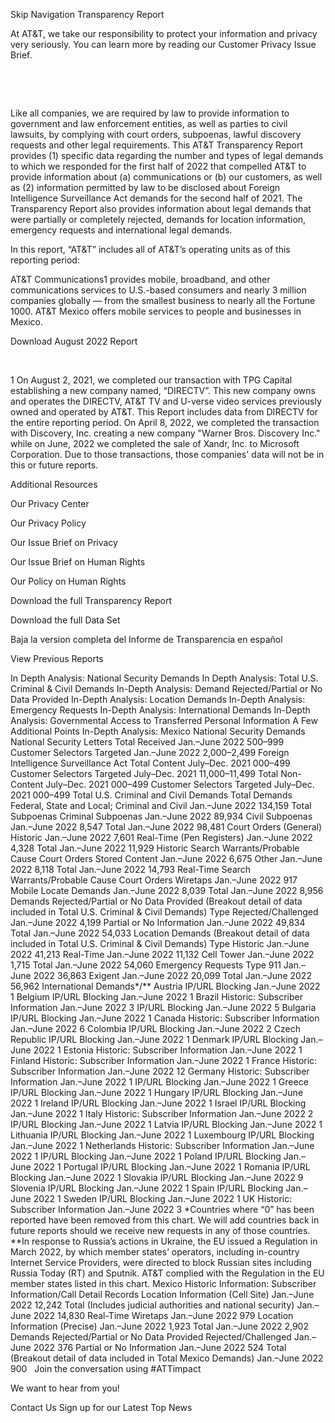 Skip Navigation
Transparency Report

At AT&T, we take our responsibility to protect your information and privacy very seriously. You can learn more by reading our Customer Privacy Issue Brief.

 

 

Like all companies, we are required by law to provide information to government and law enforcement entities, as well as parties to civil lawsuits, by complying with court orders, subpoenas, lawful discovery requests and other legal requirements. This AT&T Transparency Report provides (1) specific data regarding the number and types of legal demands to which we responded for the first half of 2022 that compelled AT&T to provide information about (a) communications or (b) our customers, as well as (2) information permitted by law to be disclosed about Foreign Intelligence Surveillance Act demands for the second half of 2021. The Transparency Report also provides information about legal demands that were partially or completely rejected, demands for location information, emergency requests and international legal demands.

In this report, “AT&T” includes all of AT&T’s operating units as of this reporting period:

AT&T Communications1 provides mobile, broadband, and other communications services to U.S.-based consumers and nearly 3 million companies globally — from the smallest business to nearly all the Fortune 1000.
AT&T Mexico offers mobile services to people and businesses in Mexico.

Download August 2022 Report

 

1 On August 2, 2021, we completed our transaction with TPG Capital establishing a new company named, “DIRECTV”. This new company owns and operates the DIRECTV, AT&T TV and U-verse video services previously owned and operated by AT&T. This Report includes data from DIRECTV for the entire reporting period. On April 8, 2022, we completed the transaction with Discovery, Inc. creating a new company "Warner Bros. Discovery Inc." while on June, 2022 we completed the sale of Xandr, Inc. to Microsoft Corporation. Due to those transactions, those companies' data will not be in this or future reports. 



Additional Resources
 

Our Privacy Center

Our Privacy Policy

Our Issue Brief on Privacy

Our Issue Brief on Human Rights

Our Policy on Human Rights

Download the full Transparency Report

Download the full Data Set

Baja la version completa del Informe de Transparencia en español

View Previous Reports

In Depth Analysis: National Security Demands
In Depth Analysis: Total U.S. Criminal & Civil Demands
In-Depth Analysis: Demand Rejected/Partial or No Data Provided
In-Depth Analysis: Location Demands
In-Depth Analysis: Emergency Requests
In-Depth Analysis: International Demands
In-Depth Analysis: Governmental Access to Transferred Personal Information
A Few Additional Points
In-Depth Analysis: Mexico
National Security Demands
National Security Letters
Total Received
Jan.–June 2022
500–999
Customer Selectors Targeted
Jan.–June 2022
2,000–2,499
Foreign Intelligence Surveillance Act
Total Content
July–Dec. 2021
000–499
Customer Selectors Targeted
July–Dec. 2021
11,000–11,499
Total Non-Content
July–Dec. 2021
000–499
Customer Selectors Targeted
July–Dec. 2021
000–499
Total U.S. Criminal and Civil Demands
Total Demands
Federal, State and Local; Criminal and Civil
Jan.–June 2022
134,159
Total Subpoenas
Criminal Subpoenas
Jan.–June 2022
89,934
Civil Subpoenas
Jan.–June 2022
8,547
Total
Jan.–June 2022
98,481
Court Orders (General)
Historic
Jan.–June 2022
7,601
Real-Time (Pen Registers)
Jan.–June 2022
4,328
Total
Jan.–June 2022
11,929
Historic Search Warrants/Probable Cause Court Orders
Stored Content
Jan.–June 2022
6,675
Other
Jan.–June 2022
8,118
Total
Jan.–June 2022
14,793
Real-Time Search Warrants/Probable Cause Court Orders
Wiretaps
Jan.–June 2022
917
Mobile Locate Demands
Jan.–June 2022
8,039
Total
Jan.–June 2022
8,956
Demands Rejected/Partial or No Data Provided (Breakout detail of data included in Total U.S. Criminal & Civil Demands)
Type
Rejected/Challenged
Jan.–June 2022
4,199
Partial or No Information
Jan.–June 2022
49,834
Total
Jan.–June 2022
54,033
Location Demands (Breakout detail of data included in Total U.S. Criminal & Civil Demands)
Type
Historic
Jan.–June 2022
41,213
Real-Time
Jan.–June 2022
11,132
Cell Tower
Jan.–June 2022
1,715
Total
Jan.–June 2022
54,060
Emergency Requests
Type
911
Jan.–June 2022
36,863
Exigent
Jan.–June 2022
20,099
Total
Jan.–June 2022
56,962
International Demands*/**
Austria
IP/URL Blocking
Jan.–June 2022
1
Belgium
IP/URL Blocking
Jan.–June 2022
1
Brazil
Historic: Subscriber Information
Jan.–June 2022
3
IP/URL Blocking
Jan.–June 2022
5
Bulgaria
IP/URL Blocking
Jan.–June 2022
1
Canada
Historic: Subscriber Information
Jan.–June 2022
6
Colombia
IP/URL Blocking
Jan.–June 2022
2
Czech Republic
IP/URL Blocking
Jan.–June 2022
1
Denmark
IP/URL Blocking
Jan.–June 2022
1
Estonia
Historic: Subscriber Information
Jan.–June 2022
1
Finland
Historic: Subscriber Information
Jan.–June 2022
1
France
Historic: Subscriber Information
Jan.–June 2022
12
Germany
Historic: Subscriber Information
Jan.–June 2022
1
IP/URL Blocking
Jan.–June 2022
1
Greece
IP/URL Blocking
Jan.–June 2022
1
Hungary
IP/URL Blocking
Jan.–June 2022
1
Ireland
IP/URL Blocking
Jan.–June 2022
1
Israel
IP/URL Blocking
Jan.–June 2022
1
Italy
Historic: Subscriber Information
Jan.–June 2022
2
IP/URL Blocking
Jan.–June 2022
1
Latvia
IP/URL Blocking
Jan.–June 2022
1
Lithuania
IP/URL Blocking
Jan.–June 2022
1
Luxembourg
IP/URL Blocking
Jan.–June 2022
1
Netherlands
Historic: Subscriber Information
Jan.–June 2022
1
IP/URL Blocking
Jan.–June 2022
1
Poland
IP/URL Blocking
Jan.–June 2022
1
Portugal
IP/URL Blocking
Jan.–June 2022
1
Romania
IP/URL Blocking
Jan.–June 2022
1
Slovakia
IP/URL Blocking
Jan.–June 2022
9
Slovenia
IP/URL Blocking
Jan.–June 2022
1
Spain
IP/URL Blocking
Jan.–June 2022
1
Sweden
IP/URL Blocking
Jan.–June 2022
1
UK
Historic: Subscriber Information
Jan.–June 2022
3
*Countries where “0” has been reported have been removed from this chart. We will add countries back in future reports should we receive new requests in any of those countries.
**In response to Russia’s actions in Ukraine, the EU issued a Regulation in March 2022, by which member states’ operators, including in-country Internet Service Providers, were directed to block Russian sites including Russia Today (RT) and Sputnik. AT&T complied with the Regulation in the EU member states listed in this chart.
Mexico
Historic Information: Subscriber Information/Call Detail Records
Location Information (Cell Site)
Jan.–June 2022
12,242
Total (Includes judicial authorities and national security)
Jan.–June 2022
14,830
Real-Time
Wiretaps
Jan.–June 2022
979
Location Information (Precise)
Jan.–June 2022
1,923
Total
Jan.–June 2022
2,902
Demands Rejected/Partial or No Data Provided
Rejected/Challenged
Jan.–June 2022
376
Partial or No Information
Jan.–June 2022
524
Total (Breakout detail of data included in Total Mexico Demands)
Jan.–June 2022
900
 
Join the conversation using #ATTimpact
 

We want to hear from you!

Contact Us
Sign up for our Latest Top News